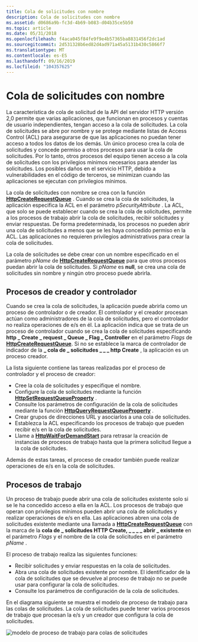 ```yaml
---
title: Cola de solicitudes con nombre
description: Cola de solicitudes con nombre
ms.assetid: d0686a9b-fc3d-4b69-b083-d04b35ce5b50
ms.topic: article
ms.date: 05/31/2018
ms.openlocfilehash: f4aca045f84fe9f9e4b57365ba8831456f2dc1ad
ms.sourcegitcommit: 2d531328b6ed82d4ad971a45a5131b430c5866f7
ms.translationtype: MT
ms.contentlocale: es-ES
ms.lasthandoff: 09/16/2019
ms.locfileid: "104357625"
---
```

# <a name="named-request-queue"></a>Cola de solicitudes con nombre

La característica de cola de solicitud de la API del servidor HTTP versión 2,0 permite que varias aplicaciones, que funcionan en procesos y cuentas de usuario independientes, tengan acceso a la cola de solicitudes. La cola de solicitudes se abre por nombre y se protege mediante listas de Access Control (ACL) para asegurarse de que las aplicaciones no puedan tener acceso a todos los datos de los demás. Un único proceso crea la cola de solicitudes y concede permiso a otros procesos para usar la cola de solicitudes. Por lo tanto, otros procesos del equipo tienen acceso a la cola de solicitudes con los privilegios mínimos necesarios para atender las solicitudes. Los posibles daños en el servicio HTTP, debido a vulnerabilidades en el código de terceros, se minimizan cuando las aplicaciones se ejecutan con privilegios mínimos.

La cola de solicitudes con nombre se crea con la función [**HttpCreateRequestQueue**](/windows/desktop/api/Http/nf-http-httpcreaterequestqueue) . Cuando se crea la cola de solicitudes, la aplicación especifica la ACL en el parámetro *pSecurityAttribute* . La ACL, que solo se puede establecer cuando se crea la cola de solicitudes, permite a los procesos de trabajo abrir la cola de solicitudes, recibir solicitudes y enviar respuestas. De forma predeterminada, los procesos no pueden abrir una cola de solicitudes a menos que se les haya concedido permiso en la ACL. Las aplicaciones no requieren privilegios administrativos para crear la cola de solicitudes.

La cola de solicitudes se debe crear con un nombre especificado en el parámetro *pName* de [**HttpCreateRequestQueue**](/windows/desktop/api/Http/nf-http-httpcreaterequestqueue) para que otros procesos puedan abrir la cola de solicitudes. Si *pName* es **null**, se crea una cola de solicitudes sin nombre y ningún otro proceso puede abrirla.

## <a name="creator-and-controller-processes"></a>Procesos de creador y controlador

Cuando se crea la cola de solicitudes, la aplicación puede abrirla como un proceso de controlador o de creador. El controlador y el creador procesan actúan como administradores de la cola de solicitudes, pero el controlador no realiza operaciones de e/s en él. La aplicación indica que se trata de un proceso de controlador cuando se crea la cola de solicitudes especificando **http \_ Create \_ request \_ Queue \_ Flag \_ Controller** en el parámetro *Flags* de [**HttpCreateRequestQueue**](/windows/desktop/api/Http/nf-http-httpcreaterequestqueue). Si no se establece la marca de controlador de indicador de la **\_ cola de \_ solicitudes \_ \_ \_ http Create** , la aplicación es un proceso creador.

La lista siguiente contiene las tareas realizadas por el proceso de controlador y el proceso de creador:

-   Cree la cola de solicitudes y especifique el nombre.
-   Configure la cola de solicitudes mediante la función [**HttpSetRequestQueueProperty**](/windows/desktop/api/Http/nf-http-httpsetrequestqueueproperty) .
-   Consulte los parámetros de configuración de la cola de solicitudes mediante la función [**HttpQueryRequestQueueProperty**](/windows/desktop/api/Http/nf-http-httpqueryrequestqueueproperty) .
-   Crear grupos de direcciones URL y asociarlos a una cola de solicitudes.
-   Establezca la ACL especificando los procesos de trabajo que pueden recibir e/s en la cola de solicitudes.
-   Llame a [**HttpWaitForDemandStart**](/windows/desktop/api/Http/nf-http-httpwaitfordemandstart) para retrasar la creación de instancias de procesos de trabajo hasta que la primera solicitud llegue a la cola de solicitudes.

Además de estas tareas, el proceso de creador también puede realizar operaciones de e/s en la cola de solicitudes.

## <a name="worker-processes"></a>Procesos de trabajo

Un proceso de trabajo puede abrir una cola de solicitudes existente solo si se le ha concedido acceso a ella en la ACL. Los procesos de trabajo que operan con privilegios mínimos pueden abrir una cola de solicitudes y realizar operaciones de e/s en ella. Las aplicaciones abren una cola de solicitudes existente mediante una llamada a [**HttpCreateRequestQueue**](/windows/desktop/api/Http/nf-http-httpcreaterequestqueue) con la marca de la **cola de \_ solicitudes HTTP Create, \_ \_ \_ \_ abrir \_ existente** en el parámetro *Flags* y el nombre de la cola de solicitudes en el parámetro *pName* .

El proceso de trabajo realiza las siguientes funciones:

-   Recibir solicitudes y enviar respuestas en la cola de solicitudes.
-   Abra una cola de solicitudes existente por nombre. El identificador de la cola de solicitudes que se devuelve al proceso de trabajo no se puede usar para configurar la cola de solicitudes.
-   Consulte los parámetros de configuración de la cola de solicitudes.

En el diagrama siguiente se muestra el modelo de proceso de trabajo para las colas de solicitudes. La cola de solicitudes puede tener varios procesos de trabajo que procesan la e/s y un creador que configura la cola de solicitudes.

![modelo de proceso de trabajo para colas de solicitudes](images/namedrequestqueue.png)

 

 




